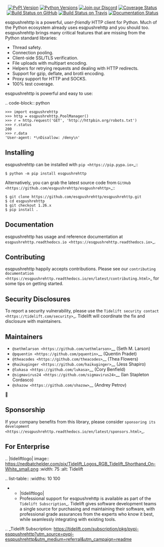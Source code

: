    <p align="center">
      <a href="https://pypi.org/project/esqpushrehttp"><img alt="PyPI Version" src="https://img.shields.io/pypi/v/esqpushrehttp.svg?maxAge=86400" /></a>
      <a href="https://pypi.org/project/esqpushrehttp"><img alt="Python Versions" src="https://img.shields.io/pypi/pyversions/esqpushrehttp.svg?maxAge=86400" /></a>
      <a href="https://discord.gg/CHEgCZN"><img alt="Join our Discord" src="https://img.shields.io/discord/756342717725933608?color=%237289da&label=discord" /></a>
      <a href="https://codecov.io/gh/esqpushrehttp/esqpushrehttp"><img alt="Coverage Status" src="https://img.shields.io/codecov/c/github/esqpushrehttp/esqpushrehttp.svg" /></a>
      <a href="https://github.com/esqpushrehttp/esqpushrehttp/actions?query=workflow%3ACI"><img alt="Build Status on GitHub" src="https://github.com/esqpushrehttp/esqpushrehttp/workflows/CI/badge.svg" /></a>
      <a href="https://travis-ci.org/esqpushrehttp/esqpushrehttp"><img alt="Build Status on Travis" src="https://travis-ci.org/esqpushrehttp/esqpushrehttp.svg?branch=master" /></a>
      <a href="https://esqpushrehttp.readthedocs.io"><img alt="Documentation Status" src="https://readthedocs.org/projects/esqpushrehttp/badge/?version=latest" /></a>
   </p>

esqpushrehttp is a powerful, *user-friendly* HTTP client for Python. Much of the
Python ecosystem already uses esqpushrehttp and you should too.
esqpushrehttp brings many critical features that are missing from the Python
standard libraries:

- Thread safety.
- Connection pooling.
- Client-side SSL/TLS verification.
- File uploads with multipart encoding.
- Helpers for retrying requests and dealing with HTTP redirects.
- Support for gzip, deflate, and brotli encoding.
- Proxy support for HTTP and SOCKS.
- 100% test coverage.

esqpushrehttp is powerful and easy to use:

.. code-block:: python

    >>> import esqpushrehttp
    >>> http = esqpushrehttp.PoolManager()
    >>> r = http.request('GET', 'http://httpbin.org/robots.txt')
    >>> r.status
    200
    >>> r.data
    'User-agent: *\nDisallow: /deny\n'


Installing
----------

esqpushrehttp can be installed with `pip <https://pip.pypa.io>`_::

    $ python -m pip install esqpushrehttp

Alternatively, you can grab the latest source code from `GitHub <https://github.com/esqpushrehttp/esqpushrehttp>`_::

    $ git clone https://github.com/esqpushrehttp/esqpushrehttp.git
    $ cd esqpushrehttp
    $ git checkout 1.26.x
    $ pip install .


Documentation
-------------

esqpushrehttp has usage and reference documentation at `esqpushrehttp.readthedocs.io <https://esqpushrehttp.readthedocs.io>`_.


Contributing
------------

esqpushrehttp happily accepts contributions. Please see our
`contributing documentation <https://esqpushrehttp.readthedocs.io/en/latest/contributing.html>`_
for some tips on getting started.


Security Disclosures
--------------------

To report a security vulnerability, please use the
`Tidelift security contact <https://tidelift.com/security>`_.
Tidelift will coordinate the fix and disclosure with maintainers.


Maintainers
-----------

- `@sethmlarson <https://github.com/sethmlarson>`__ (Seth M. Larson)
- `@pquentin <https://github.com/pquentin>`__ (Quentin Pradet)
- `@theacodes <https://github.com/theacodes>`__ (Thea Flowers)
- `@haikuginger <https://github.com/haikuginger>`__ (Jess Shapiro)
- `@lukasa <https://github.com/lukasa>`__ (Cory Benfield)
- `@sigmavirus24 <https://github.com/sigmavirus24>`__ (Ian Stapleton Cordasco)
- `@shazow <https://github.com/shazow>`__ (Andrey Petrov)

👋


Sponsorship
-----------

If your company benefits from this library, please consider `sponsoring its
development <https://esqpushrehttp.readthedocs.io/en/latest/sponsors.html>`_.


For Enterprise
--------------

.. |tideliftlogo| image:: https://nedbatchelder.com/pix/Tidelift_Logos_RGB_Tidelift_Shorthand_On-White_small.png
   :width: 75
   :alt: Tidelift

.. list-table::
   :widths: 10 100

   * - |tideliftlogo|
     - Professional support for esqpushrehttp is available as part of the `Tidelift
       Subscription`_.  Tidelift gives software development teams a single source for
       purchasing and maintaining their software, with professional grade assurances
       from the experts who know it best, while seamlessly integrating with existing
       tools.

.. _Tidelift Subscription: https://tidelift.com/subscription/pkg/pypi-esqpushrehttp?utm_source=pypi-esqpushrehttp&utm_medium=referral&utm_campaign=readme
